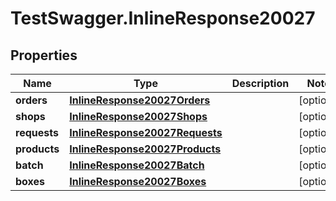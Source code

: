 # TestSwagger.InlineResponse20027

## Properties

Name | Type | Description | Notes
------------ | ------------- | ------------- | -------------
**orders** | [**InlineResponse20027Orders**](InlineResponse20027Orders.md) |  | [optional] 
**shops** | [**InlineResponse20027Shops**](InlineResponse20027Shops.md) |  | [optional] 
**requests** | [**InlineResponse20027Requests**](InlineResponse20027Requests.md) |  | [optional] 
**products** | [**InlineResponse20027Products**](InlineResponse20027Products.md) |  | [optional] 
**batch** | [**InlineResponse20027Batch**](InlineResponse20027Batch.md) |  | [optional] 
**boxes** | [**InlineResponse20027Boxes**](InlineResponse20027Boxes.md) |  | [optional] 


